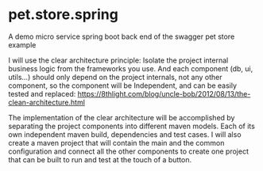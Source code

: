 # pet.store.spring
A demo micro service  spring boot back end of the swagger pet store example


I will use the clear architecture principle:
Isolate the project internal business logic from the frameworks you use.
And each component (db, ui, utils...) should only depend on the project internals,
not any other component, so the component will be Independent, and can be easily tested and replaced:
https://8thlight.com/blog/uncle-bob/2012/08/13/the-clean-architecture.html 

The implementation of the clear architecture will be accomplished by separating the project components into different maven models. 
Each of its own independent maven build, dependencies and test cases. 
I will also create a maven project that will contain the main and the common configuration and connect all the other components to create one project that can be built to run and test at the touch of a button.
